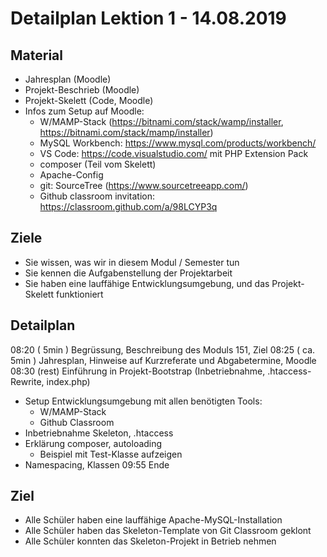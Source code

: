 Detailplan Lektion 1 - 14.08.2019
===========================================

Material
--------

* Jahresplan (Moodle)
* Projekt-Beschrieb (Moodle)
* Projekt-Skelett (Code, Moodle)
* Infos zum Setup auf Moodle:
  * W/MAMP-Stack (https://bitnami.com/stack/wamp/installer, https://bitnami.com/stack/mamp/installer)
  * MySQL Workbench: https://www.mysql.com/products/workbench/
  * VS Code: https://code.visualstudio.com/ mit PHP Extension Pack
  * composer (Teil vom Skelett)
  * Apache-Config
  * git: SourceTree (https://www.sourcetreeapp.com/)
  * Github classroom invitation: https://classroom.github.com/a/98LCYP3q

Ziele
-----

* Sie wissen, was wir in diesem Modul / Semester tun
* Sie kennen die Aufgabenstellung der Projektarbeit
* Sie haben eine lauffähige Entwicklungsumgebung, und das Projekt-Skelett funktioniert

Detailplan
----------

08:20 ( 5min )      Begrüssung, Beschreibung des Moduls 151, Ziel
08:25 ( ca. 5min )  Jahresplan, Hinweise auf Kurzreferate und Abgabetermine, Moodle
08:30 (rest)        Einführung in Projekt-Bootstrap (Inbetriebnahme, .htaccess-Rewrite, index.php)
  * Setup Entwicklungsumgebung mit allen benötigten Tools:
    * W/MAMP-Stack
    * Github Classroom
  * Inbetriebnahme Skeleton, .htaccess
  * Erklärung composer, autoloading
    * Beispiel mit Test-Klasse aufzeigen
  * Namespacing, Klassen
09:55 Ende

Ziel
----

- Alle Schüler haben eine lauffähige Apache-MySQL-Installation
- Alle Schüler haben das Skeleton-Template von Git Classroom geklont
- Alle Schüler konnten das Skeleton-Projekt in Betrieb nehmen
